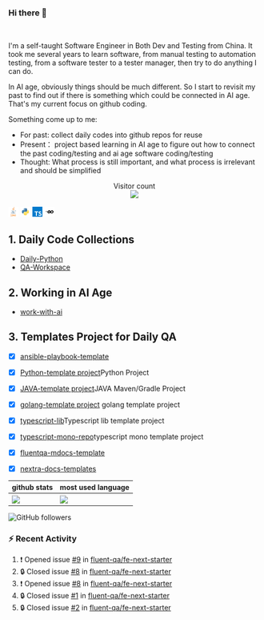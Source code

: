 ### Hi there 👋

<!-- <p align="center">
    <a href="https://github.com/qdriven">
    <img width="80%" src="./assets/me-notion-png.png">
</p> -->

<br />

I'm a self-taught Software Engineer in Both Dev and Testing from China. 
It took me several years to learn software, from manual testing to automation testing,
from a software tester to a tester manager, then try to do anything I can do.

In AI age, obviously things should be much different.  So I start to revisit my past to find out if there is something which could be connected in AI age. That's my current focus on github coding.

Something come up to me:

- For past:  collect daily codes into github repos for reuse
- Present： project based learning in AI age to figure out how to connect the past coding/testing and ai age software coding/testing
- Thought: What process is still important, and what process is irrelevant and should be simplified

<p align="center">
  Visitor count<br>
  <img src="https://profile-counter.glitch.me/qdriven/count.svg" />
</p>
<code><img height="20" src="https://raw.githubusercontent.com/github/explore/5b3600551e122a3277c2c5368af2ad5725ffa9a1/topics/java/java.png"></code>
<code><img height="20" src="https://raw.githubusercontent.com/github/explore/80688e429a7d4ef2fca1e82350fe8e3517d3494d/topics/python/python.png"></code>
<code><img height="20" src="https://raw.githubusercontent.com/github/explore/80688e429a7d4ef2fca1e82350fe8e3517d3494d/topics/typescript/typescript.png"></code>
<code><img height="20" src="https://raw.githubusercontent.com/github/explore/80688e429a7d4ef2fca1e82350fe8e3517d3494d/topics/go/go.png"></code>


## 1. Daily Code Collections

- [Daily-Python](https://github.com/fluent-qa/Daily-python)
- [QA-Workspace](https://github.com/fluent-qa/fluentqa-workspace.git)

## 2. Working in AI Age

- [work-with-ai](https://github.com/qdriven/work-with-ai)


## 3. Templates Project for Daily QA

- [X] [ansible-playbook-template](https://github.com/qdriven/ansible-playbook-templates.git)
- [X] [Python-template project](https://github.com/fluent-qa/fluentqa-pytpl.git)Python Project
- [X] [JAVA-template project](https://github.com/fluent-qa/fluent-java-tpl.git)JAVA Maven/Gradle Project
- [X] [golang-template project](https://github.com/fluent-qa/fluentqa-gotpl.git) golang template project
- [X] [typescript-lib](https://github.com/fluent-qa/ts-lib-starter)Typescript lib template project
- [X] [typescript-mono-repo](https://github.com/qdriven/mono-ts-starter.git)typescript mono template project
- [X] [fluentqa-mdocs-template](https://github.com/qdriven/fluentqa-md-docs-template.git)
- [X] [nextra-docs-templates](https://github.com/qdriven/docs-templates)


<!--
**qdriven/qdriven** is a ✨ _special_ ✨ repository because its `README.md` (this file) appears on your GitHub profile.
!-->
|github stats|most used language |
|--------------------|--------------------------------------------|
|<a href="https://github-readme-stats.vercel.app/api?username=qdriven&show_icons=true&hide_border=true&show_icons=true&count_private=true&theme=buefy&include_all_commits=true"><img align="center" src="https://github-readme-stats.vercel.app/api?username=qdriven&show_icons=true&hide_border=true&show_icons=true&count_private=true&theme=buefy&include_all_commits=true" /></a>| <a href="https://github-readme-stats.vercel.app/api/top-langs/?username=qdriven&layout=compact&theme=buefy&hide_border=true"><img align="center" src="https://github-readme-stats.vercel.app/api/top-langs/?username=qdriven&layout=compact&theme=buefy&hide_border=true" /></a>|


![GitHub followers](https://img.shields.io/github/followers/qdriven?label=Follow&style=social)

### :zap: Recent Activity

<!--START_SECTION:activity-->
1. ❗ Opened issue [#9](https://github.com/fluent-qa/fe-next-starter/issues/9) in [fluent-qa/fe-next-starter](https://github.com/fluent-qa/fe-next-starter)
2. 🔒 Closed issue [#8](https://github.com/fluent-qa/fe-next-starter/issues/8) in [fluent-qa/fe-next-starter](https://github.com/fluent-qa/fe-next-starter)
3. ❗ Opened issue [#8](https://github.com/fluent-qa/fe-next-starter/issues/8) in [fluent-qa/fe-next-starter](https://github.com/fluent-qa/fe-next-starter)
4. 🔒 Closed issue [#1](https://github.com/fluent-qa/fe-next-starter/issues/1) in [fluent-qa/fe-next-starter](https://github.com/fluent-qa/fe-next-starter)
5. 🔒 Closed issue [#2](https://github.com/fluent-qa/fe-next-starter/issues/2) in [fluent-qa/fe-next-starter](https://github.com/fluent-qa/fe-next-starter)
<!--END_SECTION:activity-->
